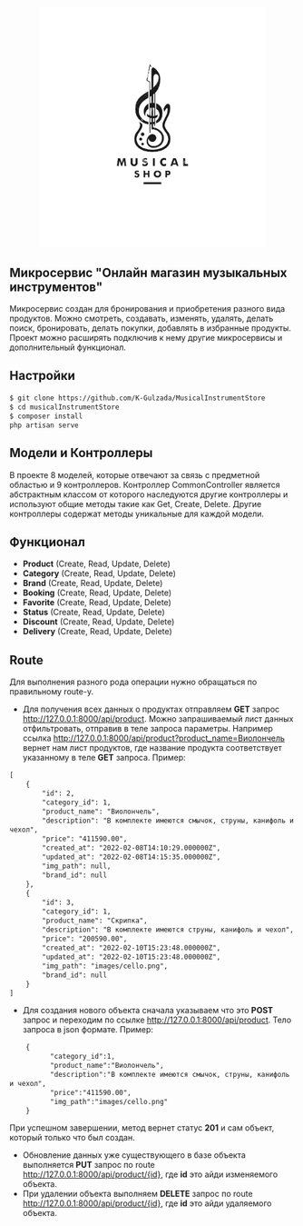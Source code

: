 <p align="center">
<a href="https://laravel.com" target="_blank">
<img src="public/images/logo.png" width="400">
</a>
</p>

## Микросервис "Oнлайн магазин музыкальных инструментов"

Микросервис создан для бронирования и приобретения разного вида продуктов. 
Можно смотреть, создавать, изменять, удалять, делать поиск, бронировать, делать покупки, добавлять в избранные продукты. 
Проект можно расширять подключив к нему другие микросервисы и дополнительный функционал.

## Настройки
```
$ git clone https://github.com/K-Gulzada/MusicalInstrumentStore
$ cd musicalInstrumentStore
$ composer install
php artisan serve
```

## Модели и Контроллеры
В проекте 8 моделей, которые отвечают за связь с предметной областью и 9 контроллеров. Контроллер CommonController является абстрактным классом от которого наследуются другие контроллеры и используют общие методы такие как Get, Create, Delete.
Другие контроллеры содержат методы уникальные для каждой модели.

## Функционал
- **Product** (Create, Read, Update, Delete)
- **Category** (Create, Read, Update, Delete)
- **Brand** (Create, Read, Update, Delete)
- **Booking** (Create, Read, Update, Delete)
- **Favorite** (Create, Read, Update, Delete)
- **Status** (Create, Read, Update, Delete)
- **Discount** (Create, Read, Update, Delete)
- **Delivery** (Create, Read, Update, Delete)

## Route
Для выполнения разного рода операции нужно обращаться по правильному route-у. 
- Для получения всех данных о продуктах отправляем **GET** запрос http://127.0.0.1:8000/api/product.
Можно запрашиваемый лист данных отфильтровать, отправив в теле запроса параметры. 
Например ссылка http://127.0.0.1:8000/api/product?product_name=Виолончель вернет нам лист продуктов, 
где название продукта соответствует указанному в теле **GET** запроса.
Пример:
```
[
    {
        "id": 2,
        "category_id": 1,
        "product_name": "Виолончель",
        "description": "В комплекте имеются смычок, струны, канифоль и чехол",
        "price": "411590.00",
        "created_at": "2022-02-08T14:10:29.000000Z",
        "updated_at": "2022-02-08T14:15:35.000000Z",
        "img_path": null,
        "brand_id": null
    },
    {
        "id": 3,
        "category_id": 1,
        "product_name": "Скрипка",
        "description": "В комплекте имеются струны, канифоль и чехол",
        "price": "200590.00",
        "created_at": "2022-02-10T15:23:48.000000Z",
        "updated_at": "2022-02-10T15:23:48.000000Z",
        "img_path": "images/cello.png",
        "brand_id": null
    }
]
```
- Для создания нового объекта сначала указываем что это **POST** запрос и переходим по ссылке http://127.0.0.1:8000/api/product. Тело запроса в json формате. 
Пример:
``` 
    {
          "category_id":1,
          "product_name":"Виолончель",
          "description":"В комплекте имеются смычок, струны, канифоль и чехол",
          "price":"411590.00",
          "img_path":"images/cello.png"    
    }
  ```


При успешном завершении, метод вернет статус **201** и сам объект, который только что был создан.
- Обновление данных уже существующего в базе объекта выполняется **PUT** запрос 
по route http://127.0.0.1:8000/api/product/{id}, где **id** это айди изменяемого объекта.
- При удалении объекта выполняем **DELETE** запрос по route http://127.0.0.1:8000/api/product/{id}, 
где **id** это айди удаляемого объекта.

